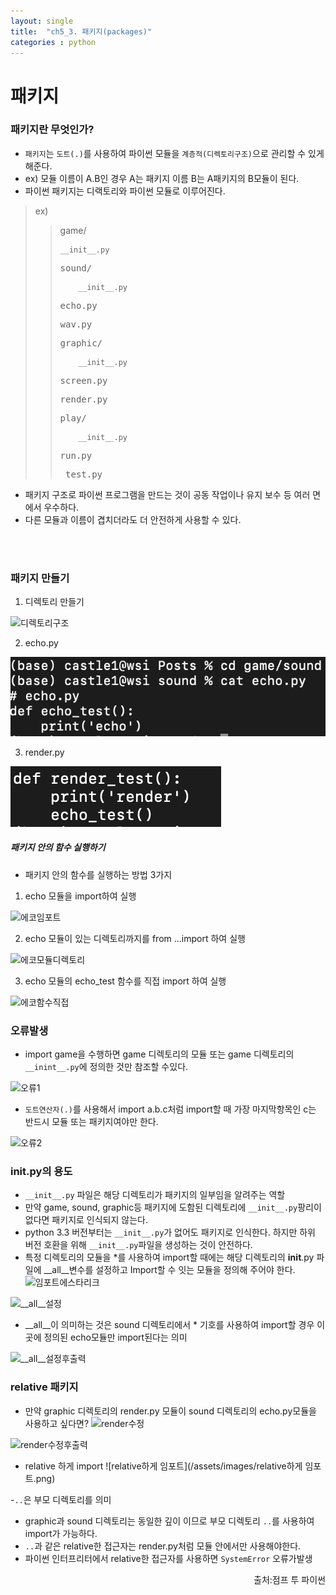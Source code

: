 ```yaml
---
layout: single
title:  "ch5_3. 패키지(packages)"
categories : python
---
```

# 패키지

### 패키지란 무엇인가?
- `패키지`는 `도트(.)`를 사용하여 파이썬 모듈을 `계층적(디렉토리구조)`으로 관리할 수 있게 해준다.
- ex) 모듈 이름이 A.B인 경우 A는 패키지 이름 B는 A패키지의 B모듈이 된다.
- 파이썬 패키지는 디랙토리와 파이썬 모듈로 이루어진다.

>ex)
>>game/<br><pre>`__init__.py`</pre><pre>sound/</pre><pre>`    __init__.py`</pre><pre>    echo.py</pre><pre>    wav.py</pre><pre>graphic/</pre><pre>`    __init__.py`</pre><pre>    screen.py</pre><pre>    render.py</pre><pre>play/</pre><pre>`    __init__.py`</pre><pre>    run.py</pre><pre>    test.py</pre>

- 패키지 구조로 파이썬 프로그램을 만드는 것이 공동 작업이나 유지 보수 등 여러 면에서 우수하다.
- 다른 모듈과 이름이 겹치더라도 더 안전하게 사용할 수 있다.

<br>
<br>

### 패키지 만들기
1. 디렉토리 만들기

![디렉토리구조](/assets/images/디렉토리구조.png)

2. echo.py

![echo](/assets/images/echo.png)

3. render.py

![render](/assets/images/render.png)

##### 패키지 안의 함수 실행하기
- 패키지 안의 함수를 실행하는 방법 3가지
1. echo 모듈을 import하여 실행

![에코임포트](/assets/images/에코임포트.png)

2. echo 모듈이 있는 디렉토리까지를 from ...import 하여 실행

![에코모듈디렉토리](/assets/images/에코모듈디렉토리.png)

3. echo 모듈의 echo_test 함수를 직접 import 하여 실행

![에코함수직접](/assets/images/에코함수직접.png)

### 오류발생
- import game을 수행하면 game 디렉토리의 모듈 또는 game 디렉토리의 `__inint__.py`에 정의한 것만 참조할 수있다.

![오류1](/assets/images/오류1.png)

- `도트연산자(.)`를 사용해서 import a.b.c처럼 import할 때 가장 마지막항목인 c는 반드시 모듈 또는 패키지여야만 한다.

![오류2](/assets/images/오류2.png)


### __init__.py의 용도
- `__init__.py` 파일은 해당 디렉토리가 패키지의 일부임을 알려주는 역할
- 만약 game, sound, graphic등 패키지에 도함된 디렉토리에 `__init__.py`팡리이 없다면 패키지로 인식되지 않는다.
- python 3.3 버전부터는 `__init__.py`가 없어도 패키지로 인식한다. 하지만 하위 버전 호환을 위해 `__init__.py`파일을 생성하는 것이 안전하다.
- 특정 디렉토리의 모듈을 *를 사용하여 import할 때에는 해당 디렉토리의 __init__.py 파일에 __all__변수를 설정하고 Import할 수 잇는 모듈을 정의해 주어야 한다.
![임포트에스타리크](/assets/images/임포트에스타리크.png)

![__all__설정](/assets/images/__all__설정.png)

- __all__이 의미하는 것은 sound 디렉토리에서 * 기호를 사용하여 import할 경우 이곳에 정의된 echo모듈만 import된다는 의미

![__all__설정후출력](/assets/images/__all__설정후출력.png)


### relative 패키지
- 만약 graphic 디렉토리의 render.py 모듈이 sound 디렉토리의 echo.py모듈을 사용하고 싶다면?
![render수정](/assets/images/render수정.png)

![render수정후출력](/assets/images/render수정후출력.png)

- relative 하게 import
![relative하게 임포트](/assets/images/relative하게 임포트.png)

-`..`은 부모 디렉토리를 의미
- graphic과 sound 디렉토리는 동일한 깊이 이므로 부모 디렉토리 `..`를 사용하여 import가 가능하다.
- `..`과 같은 relative한 접근자는 render.py처럼 모듈 안에서만 사용해야한다.
- 파이썬 인터프리터에서 relative한 접근자를 사용하면 `SystemError` 오류가발생

<P style ="vertical-align: bottom; text-align: right;">출처:점프 투 파이썬</p>
